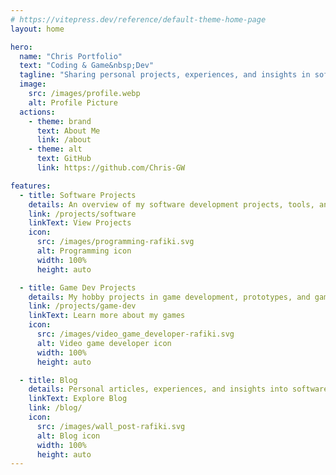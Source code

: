 ```yaml
---
# https://vitepress.dev/reference/default-theme-home-page
layout: home

hero:
  name: "Chris Portfolio"
  text: "Coding & Game&nbsp;Dev"
  tagline: "Sharing personal projects, experiences, and insights in software & game development"
  image:
    src: /images/profile.webp
    alt: Profile Picture
  actions:
    - theme: brand
      text: About Me
      link: /about
    - theme: alt
      text: GitHub
      link: https://github.com/Chris-GW

features:
  - title: Software Projects
    details: An overview of my software development projects, tools, and applications.
    link: /projects/software
    linkText: View Projects
    icon:
      src: /images/programming-rafiki.svg
      alt: Programming icon
      width: 100%
      height: auto

  - title: Game Dev Projects
    details: My hobby projects in game development, prototypes, and game jam entries.
    link: /projects/game-dev
    linkText: Learn more about my games
    icon:
      src: /images/video_game_developer-rafiki.svg
      alt: Video game developer icon
      width: 100%
      height: auto

  - title: Blog
    details: Personal articles, experiences, and insights into software and game development.
    linkText: Explore Blog
    link: /blog/
    icon:
      src: /images/wall_post-rafiki.svg
      alt: Blog icon
      width: 100%
      height: auto
---
```

